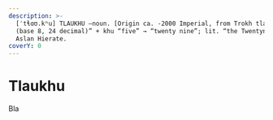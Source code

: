 ```yaml
---
description: >-
  [ˈtɬɑʊ.kʰu] TLAUKHU –noun. [Origin ca. -2000 Imperial, from Trokh tlau “thirty
  (base 8, 24 decimal)” + khu “five” → “twenty nine”; lit. “the Twentynines”].
  Aslan Hierate.
coverY: 0
---
```


# Tlaukhu

Bla
